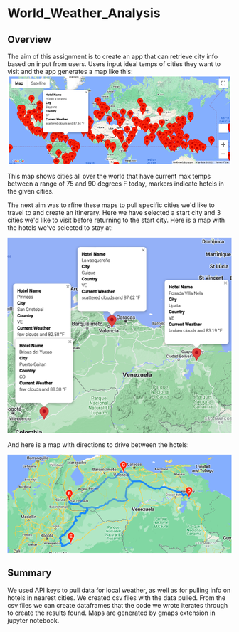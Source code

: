 # World_Weather_Analysis
## Overview
The aim of this assignment is to create an app that can retrieve city info based on input from users. Users input ideal temps of cities they want to visit and the app generates a map like this:
![world marker map](https://github.com/DartElina/World_Weather_Analysis/blob/6f6963d7ff93e436f8aa809986c8b6ab65f7d6c7/Vacation_Search/WeatherPy_vacation_map.png)

This map shows cities all over the world that have current max temps between a range of 75 and 90 degrees F today, markers indicate hotels in the given cities.

The next aim was to rfine these maps to pull specific cities we'd like to travel to and create an itinerary. Here we have selected a start city and 3 cities we'd like to visit before returning to the start city. Here is a map with the hotels we've selected to stay at:

![trip_hotels](https://github.com/DartElina/World_Weather_Analysis/blob/6f6963d7ff93e436f8aa809986c8b6ab65f7d6c7/Vacation_Itinerary/WeatherPy_travel_map_markers.png)

And here is a map with directions to drive between the hotels:

![roadtrip](https://github.com/DartElina/World_Weather_Analysis/blob/6f6963d7ff93e436f8aa809986c8b6ab65f7d6c7/Vacation_Itinerary/WeatherPy_travel_map.png)

## Summary 

We used API keys to pull data for local weather, as well as for pulling info on hotels in nearest cities. We created csv files with the data pulled. 
From the csv files we can create dataframes that the code we wrote iterates through to create the results found. Maps are generated by gmaps extension in jupyter notebook. 














